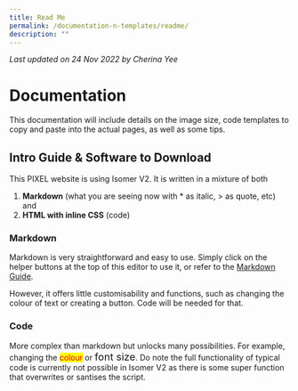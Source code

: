 ```yaml
---
title: Read Me
permalink: /documentation-n-templates/readme/
description: ""
---
```

*Last updated on 24 Nov 2022 by Cherina Yee*
# Documentation
This documentation will include details on the image size, code templates to copy and paste into the actual pages, as well as some tips. 


## Intro Guide & Software to Download
This PIXEL website is using Isomer V2. It is written in a mixture of both  

1. **Markdown** (what you are seeing now with * as italic, > as quote, etc) and 
2. **HTML with inline CSS**  (code)

### Markdown
Markdown is very straightforward and easy to use. Simply click on the helper buttons at the top of this editor to use it, or refer to the [Markdown Guide](https://simplemde.com/markdown-guide). 

However, it offers little customisability and functions, such as changing the colour of text or creating a button. Code will be needed for that.

### Code
More complex than markdown but unlocks many possibilities. For example, changing the <span style="background:yellow; color:red"> colour</span> or <span style="font-size:1.3em">font size</span>. Do note the full functionality of typical code is currently not possible in Isomer V2 as there is some super function that overwrites or santises the script.